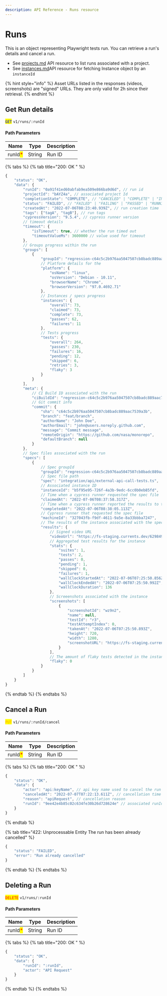 ```yaml
---
description: API Reference - Runs resource
---
```


# Runs

This is an object representing Playwright tests run. You can retrieve a run's details and cancel a run.&#x20;

* See [projects.md](projects.md "mention") API resource to list runs associated with a project.
* See [instances.md](instances.md "mention")API resource for fetching Instance object by an `instanceId`

{% hint style="info" %}
Asset URLs listed in the responses (videos, screenshots) are "signed" URLs. They are only valid for 2h since their retrieval.
{% endhint %}

## Get Run details

<mark style="color:blue;">`GET`</mark> `v1/runs/:runId`

#### Path Parameters

| Name                                    | Type   | Description |
| --------------------------------------- | ------ | ----------- |
| runId<mark style="color:red;">\*</mark> | String | Run ID      |

{% tabs %}
{% tab title="200: OK " %}
```javascript
{
    "status": "OK",
    "data": {
        "runId": "0a91f41ed60abfab9ea509e866ba9d6d", // run id
        "projectId": "bAYZ4a", // associated project Id
        "completionState": "COMPLETE", // "CANCELED" | "COMPLETE" | "IN_PROGRESS" | "TIMEOUT"
        "status": "FAILED", // "FAILED" | "FAILING" | "PASSED" | "RUNNING"
        "createdAt": "2022-07-06T08:23:40.939Z", // run creation time
        "tags": ["tagA", "tagB"], // run tags
        "cypressVersion": "9.5.4", // cypress runner version
        // timeout details
        "timeout": { 
            "isTimeout": true, // whether the run timed out
            "timeoutValueMs": 3600000 // value used for timeout
        },
        // Groups progress within the run
        "groups": [
            {
                "groupId": "regression-c64c5c2b976aa5047507cb8badc889aac7539a3b-2621389820-1",
                // Platform details for the 
                "platform": {
                    "osName": "linux",
                    "osVersion": "Debian - 10.11",
                    "browserName": "Chrome",
                    "browserVersion": "97.0.4692.71"
                },
                // Instances / specs progress
                "instances": {
                    "overall": 73,
                    "claimed": 73,
                    "complete": 73,
                    "passes": 62,
                    "failures": 11
                },
                // Tests progress
                "tests": {
                    "overall": 264,
                    "passes": 230,
                    "failures": 16,
                    "pending": 12,
                    "skipped": 6,
                    "retries": 3,
                    "flaky": 3
                }
            }
        ],
        "meta": {
            // CI Build ID associated with the run
            "ciBuildId": "regression-c64c5c2b976aa5047507cb8badc889aac7539a3b-2621389820-1",
            // Git commit info
            "commit": {
                "sha": "c64c5c2b976aa5047507cb8badc889aac7539a3b",
                "branch": "feat/branch",
                "authorName": "John Doe",
                "authorEmail": "john@users.noreply.github.com",
                "message": "Commit message",
                "remoteOrigin": "https://github.com/nasa/monorepo",
                "defaultBranch": null
            }
        },
        // Spec files associated with the run
        "specs": [
            {
                // Spec groupId
                "groupId": "regression-c64c5c2b976aa5047507cb8badc889aac7539a3b-2621389820-1",
                // Spec file path
                "spec": "integration/api/external-api-call-tests.ts",
                // Associated instance ID
                "instanceId": "b5f95e95-726f-4a3b-9edc-6cc0b0eb85fd",
                // Time when a cypress runner requested the spec file
                "claimedAt": "2022-07-06T08:37:58.317Z",
                // Time when a cypress runner reported the results to the dashboard
                "completedAt": "2022-07-06T08:38:05.113Z",
                // Cypress runner that requested the spec file 
                "machineId": "327043fb-f9df-4611-9a5e-8a33bbba7247",
                // The results of the instance associated with the spec file
                "results": {
                    // Signed video URL 
                    "videoUrl": "https://fs-staging.currents.dev/629849461deb0ae7090f97d1/bf89e79f-af2a-43cb-afba-2575e567f103.mp4?Expires=1657219165&Key-Pair-Id=K1ZNDCCIZ3P4FU&Signature=QYVMeagJ~N~~3YHdSzpRZeCevUolGmUkG5Wr45D3V5ucLdqNnIulSRPoqLMFppKYU9e1AqOXz-7AmCZ-796~17t4RHVfURSdl3Fb4D~ksZ6IcVO6xrnkV8dfJEwZmBcQS8423BqXJ2Xs1VL~XLy~2UOwo4HYEHL5BxgEVtT0HgfUOW5xqopV9MHblDn7Ll0VbCnCJlc5oRjUNXwYjlxkTwe9hKMzaM~5nt82C2O3loMJuc2j0ma2UEPsMSC6zxhI4fhkhD2P-vQ0-Vd2iRLYe6FZnoQ73UIeOkucjGSPnaGTBFi~PoxTZ9ZDMkiCEYfCusYi7HtVM3-~Istbg~JJMw__",
                    // Aggregated test results for the instance
                    "stats": {
                        "suites": 1,
                        "tests": 2,
                        "passes": 0,
                        "pending": 1,
                        "skipped": 0,
                        "failures": 1,
                        "wallClockStartedAt": "2022-07-06T07:25:50.856Z",
                        "wallClockEndedAt": "2022-07-06T07:25:50.992Z",
                        "wallClockDuration": 136
                    },
                    // Screeenshots associated with the instance
                    "screenshots": [
                        {
                            "screenshotId": "wz9n2",
                            "name": null,
                            "testId": "r3",
                            "testAttemptIndex": 0,
                            "takenAt": "2022-07-06T07:25:50.893Z",
                            "height": 720,
                            "width": 1280,
                            "screenshotURL": "https://fs-staging.currents.dev/629849461deb0ae7090f97d1/50d92085-1493-4483-9cfa-07040876d083.png?Expires=1657219165&Key-Pair-Id=K1ZNDCCIZ3P4FU&Signature=HGGQhays0F~nZriOkuUboDQLI67XEyczK8KdVQLjIAVWwfpPSQMe7YA370QP6t7Xg~PviOlFkBLETtVkG1jI3L2FYojOtnyaDYhcpfqG~0z5rQGw9ScRIm8lq8QYaoI8bBFr6cOmji8Zv3~fcjBEHqpFbkC8tmQMJI~QZC~DbgXcS7ta3qwydMUmEu6RGEWnPuz8CGYC1gh3hnYqgsV7GakR~qWzymqJWBZHM~ZW3R9AbHai4T3Makv4OTMVvXXHl9nZdi6CKev4pfklf2O2w5xju1V4y9FVRpgu7FUz4US7atnSJuqteWiZBse8hpG2mDOVetjUiebiBLNIWx12Kw__"
                        }
                    ],
                    // The amount of flaky tests detected in the instance
                    "flaky": 0
                }
            }
        ]
    }
}
```
{% endtab %}
{% endtabs %}

## Cancel a Run

<mark style="color:orange;">`PUT`</mark> `v1/runs/:runId/cancel`

#### Path Parameters

| Name                                    | Type   | Description |
| --------------------------------------- | ------ | ----------- |
| runId<mark style="color:red;">\*</mark> | String | Run ID      |

{% tabs %}
{% tab title="200: OK " %}
```javascript
{
    "status": "OK",
    "data": {
        "actor": "api:keyName", // api key name used to cancel the run
        "canceledAt": "2022-07-07T07:22:13.611Z", // cancellation time
        "reason": "apiRequest", // cancellation reason
        "runId": "9ee42e4b85c02c634fe30b26d728624e" // associated runId
    }
}
```
{% endtab %}

{% tab title="422: Unprocessable Entity The run has been already cancelled" %}
```javascript
{
    "status": "FAILED",
    "error": "Run already cancelled"
}
```
{% endtab %}
{% endtabs %}

## Deleting a Run

<mark style="color:red;">`DELETE`</mark> `v1/runs/:runId`

#### Path Parameters

| Name                                    | Type   | Description |
| --------------------------------------- | ------ | ----------- |
| runId<mark style="color:red;">\*</mark> | String | Run ID      |

{% tabs %}
{% tab title="200: OK " %}
```javascript
{
    "status": "OK",
    "data": {
        "runId": ":runId",
        "actor": "API Request"
    }
}
```
{% endtab %}
{% endtabs %}
